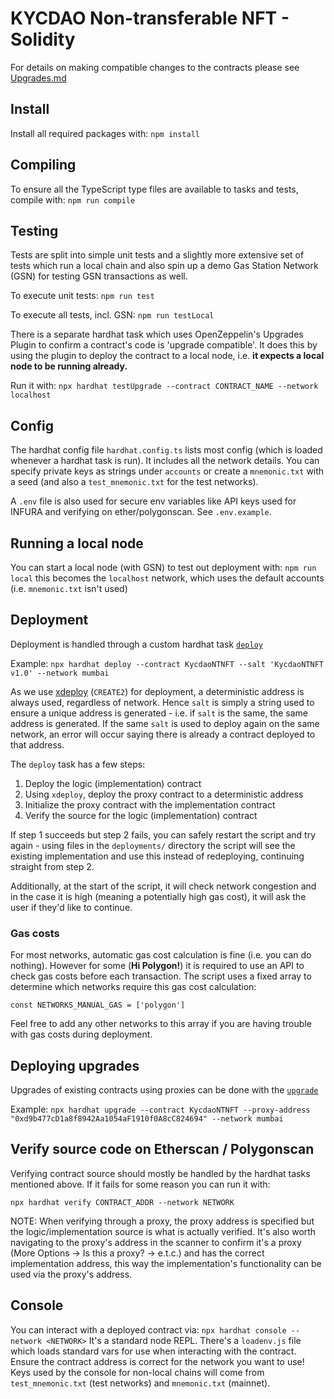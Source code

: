 # KYCDAO Non-transferable NFT - Solidity

For details on making compatible changes to the contracts please see [Upgrades.md](./Upgrades.md)

## Install

Install all required packages with:
`npm install`

## Compiling

To ensure all the TypeScript type files are available to tasks and tests, compile with:
`npm run compile`

## Testing

Tests are split into simple unit tests and a slightly more extensive set of tests which run a local chain and also spin up a demo Gas Station Network (GSN) for testing GSN transactions as well.

To execute unit tests:
`npm run test`

To execute all tests, incl. GSN:
`npm run testLocal`

There is a separate hardhat task which uses OpenZeppelin's Upgrades Plugin to confirm a contract's code is 'upgrade compatible'. It does this by using the plugin to deploy the contract to a local node, i.e. **it expects a local node to be running already.**

Run it with:
`npx hardhat testUpgrade --contract CONTRACT_NAME --network localhost`

## Config
The hardhat config file `hardhat.config.ts` lists most config (which is loaded whenever a hardhat task is run). It includes all the network details. You can specify private keys as strings under `accounts` or create a `mnemonic.txt` with a seed (and also a `test_mnemonic.txt` for the test networks).

A `.env` file is also used for secure env variables like API keys used for INFURA and verifying on ether/polygonscan. See `.env.example`.

## Running a local node
You can start a local node (with GSN) to test out deployment with: `npm run local` this becomes the `localhost` network, which uses the default accounts (i.e. `mnemonic.txt` isn't used)

## Deployment
Deployment is handled through a custom hardhat task [`deploy`](./tasks/deploy.ts)

Example:
`npx hardhat deploy --contract KycdaoNTNFT --salt 'KycdaoNTNFT v1.0' --network mumbai`

As we use [xdeploy](https://github.com/pcaversaccio/xdeployer) (`CREATE2`) for deployment, a deterministic address is always used, regardless of network. Hence `salt` is simply a string used to ensure a unique address is generated - i.e. if `salt` is the same, the same address is generated. If the same `salt` is used to deploy again on the same network, an error will occur saying there is already a contract deployed to that address.

The `deploy` task has a few steps:

1. Deploy the logic (implementation) contract
2. Using `xdeploy`, deploy the proxy contract to a deterministic address
3. Initialize the proxy contract with the implementation contract
4. Verify the source for the logic (implementation) contract

If step 1 succeeds but step 2 fails, you can safely restart the script and try again - using files in the `deployments/` directory the script will see the existing implementation and use this instead of redeploying, continuing straight from step 2.

Additionally, at the start of the script, it will check network congestion and in the case it is high (meaning a potentially high gas cost), it will ask the user if they'd like to continue.

### Gas costs

For most networks, automatic gas cost calculation is fine (i.e. you can do nothing). However for some (**Hi Polygon!**) it is required to use an API to check gas costs before each transaction. The script uses a fixed array to determine which networks require this gas cost calculation:

`const NETWORKS_MANUAL_GAS = ['polygon']`

Feel free to add any other networks to this array if you are having trouble with gas costs during deployment.

## Deploying upgrades
Upgrades of existing contracts using proxies can be done with the [`upgrade`](./tasks/upgrade.ts)

Example: `npx hardhat upgrade --contract KycdaoNTNFT --proxy-address "0xd9b477cD1a8f8942Aa1054aF1910f0A8cC824694" --network mumbai`

## Verify source code on Etherscan / Polygonscan
Verifying contract source should mostly be handled by the hardhat tasks mentioned above. If it fails for some reason you can run it with:

`npx hardhat verify CONTRACT_ADDR --network NETWORK`

NOTE: When verifying through a proxy, the proxy address is specified but the logic/implementation source is what is actually verified. It's also worth navigating to the proxy's address in the scanner to confirm it's a proxy (More Options -> Is this a proxy? -> e.t.c.) and has the correct implementation address, this way the implementation's functionality can be used via the proxy's address.

## Console
You can interact with a deployed contract via: `npx hardhat console --network <NETWORK>`
It's a standard node REPL. There's a `loadenv.js` file which loads standard vars for use when interacting with the contract. Ensure the contract address is correct for the network you want to use!
Keys used by the console for non-local chains will come from `test_mnemonic.txt` (test networks) and `mnemonic.txt` (mainnet).